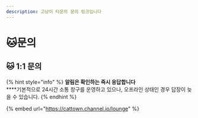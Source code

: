 ```yaml
---
description: 고냥이 타운의 문의 링크입니다
---
```


# 🐱문의

## 🐱 1:1 문의

{% hint style="info" %}
**알림은 확인하는 즉시 응답합니다**\
****기본적으로 24시간 소통 창구를 운영하고 있으나, 오프라인 상태인 경우 답장이 늦을 수 있습니다.
{% endhint %}

{% embed url="https://cattown.channel.io/lounge" %}
